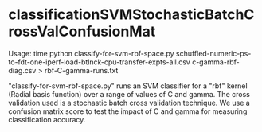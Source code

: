# classificationSVMStochasticBatchCrossValConfusionMat
Usage: time python classify-for-svm-rbf-space.py schuffled-numeric-ps-to-fdt-one-iperf-load-btlnck-cpu-transfer-expts-all.csv c-gamma-rbf-diag.csv > rbf-C-gamma-runs.txt

"classify-for-svm-rbf-space.py" runs an SVM classifier for a "rbf" kernel (Radial basis function) over a range of values of C and gamma. The cross validation used is a stochastic batch cross validation technique. We use a confusion matrix score to test the impact of C and gamma for measuring classification accuracy.
